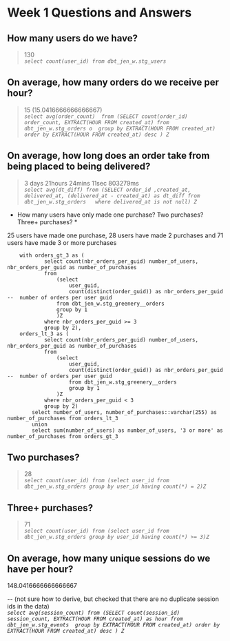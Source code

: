# Week 1 Questions and Answers

## How many users do we have?
> 130 <br>
*`select count(user_id) from dbt_jen_w.stg_users`*

## On average, how many orders do we receive per hour?
> 15 (15.0416666666666667)  <br>
*`select avg(order_count) 
	from (SELECT count(order_id) order_count, EXTRACT(HOUR FROM created_at)
	from dbt_jen_w.stg_orders o 
	group by EXTRACT(HOUR FROM created_at)
	order by EXTRACT(HOUR FROM created_at) desc ) Z`*

## On average, how long does an order take from being placed to being delivered?
> 3 days 21hours 24mins 11sec 803279ms   <br>
*`select avg(dt_diff)
	from (SELECT order_id ,created_at, delivered_at, (delivered_at - created_at) as dt_diff
	from dbt_jen_w.stg_orders  
	where delivered_at is not null) Z`*


* How many users have only made one purchase? Two purchases? Three+ purchases? *

25 users have made one purchase, 28 users have made 2 purchases and 71 users have made 3 or more purchases

```	 
	with orders_gt_3 as (
			select count(nbr_orders_per_guid) number_of_users, nbr_orders_per_guid as number_of_purchases
			from 
				(select 
					user_guid,
					count(distinct(order_guid)) as nbr_orders_per_guid --  number of orders per user guid
				from dbt_jen_w.stg_greenery__orders
				group by 1
				)Z
			where nbr_orders_per_guid >= 3
			group by 2),
	orders_lt_3 as (
			select count(nbr_orders_per_guid) number_of_users, nbr_orders_per_guid as number_of_purchases
			from 
				(select 
					user_guid,
					count(distinct(order_guid)) as nbr_orders_per_guid --  number of orders per user guid
					from dbt_jen_w.stg_greenery__orders
					group by 1
				)Z
			where nbr_orders_per_guid < 3
			group by 2) 
		select number_of_users, number_of_purchases::varchar(255) as number_of_purchases from orders_lt_3
		union
		select sum(number_of_users) as number_of_users, '3 or more' as number_of_purchases from orders_gt_3
```

## Two purchases? 
> 28  <br>
	*`select count(user_id)
	from (select user_id
			from dbt_jen_w.stg_orders
			group by user_id
			having count(*) = 2)Z`*

## Three+ purchases?
> 71  <br>
	*`select count(user_id)
	from (select user_id
			from dbt_jen_w.stg_orders
			group by user_id
			having count(*) >= 3)Z`*

## On average, how many unique sessions do we have per hour?
148.0416666666666667  <br>

-- (not sure how to derive, but checked that there are no duplicate session ids in the data) <br>
	*`select avg(session_count)
	from (SELECT count(session_id) session_count, EXTRACT(HOUR FROM created_at) as hour
	from dbt_jen_w.stg_events 
	group by EXTRACT(HOUR FROM created_at)
	order by EXTRACT(HOUR FROM created_at) desc ) Z`*